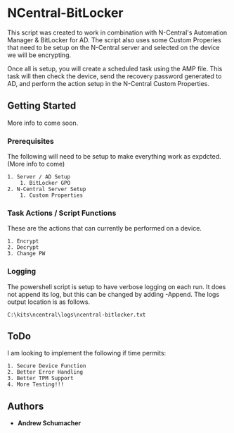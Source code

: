 # NCentral-BitLocker

This script was created to work in combination with N-Central's Automation Manager & BitLocker for AD. The script also uses some Custom Properies that need to be setup on the N-Central server and selected on the device we will be encrypting. 

Once all is setup, you will create a scheduled task using the AMP file. This task will then check the device, send the recovery password generated to AD, and perform the action setup in the N-Central Custom Properties.

## Getting Started

More info to come soon.

### Prerequisites

The following will need to be setup to make everything work as expdcted. (More info to come)

```
1. Server / AD Setup
    1. BitLocker GPO
2. N-Central Server Setup
    1. Custom Properties
```

### Task Actions / Script Functions

These are the actions that can currently be performed on a device.

```
1. Encrypt
2. Decrypt
3. Change PW
```


### Logging

The powershell script is setup to have verbose logging on each run. It does not append its log, but this can be changed by adding -Append. The logs output location is as follows.

```
C:\kits\ncentral\logs\ncentral-bitlocker.txt
```

## ToDo

I am looking to implement the following if time permits:

```
1. Secure Device Function
2. Better Error Handling
3. Better TPM Support
4. More Testing!!!
```


## Authors

* **Andrew Schumacher**
